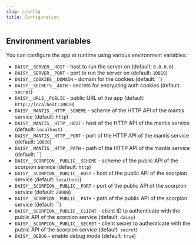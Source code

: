 ```yaml
---
slug: /config
title: Configuration
---
```


## Environment variables

You can configure the app at runtime using various environment variables:

- `DAISY__SERVER__HOST` -
  host to run the server on
  (default: `0.0.0.0`)
- `DAISY__SERVER__PORT` -
  port to run the server on
  (default: `10810`)
- `DAISY__COOKIES__DOMAIN` -
  domain for the cookies
  (default: ``)
- `DAISY__SECRETS__AUTH` -
  secrets for encrypting auth cookies
  (default: `secret`)
- `DAISY__URLS__PUBLIC` -
  public URL of the app
  (default: `http://localhost:10810`)
- `DAISY__MANTIS__HTTP__SCHEME` -
  scheme of the HTTP API of the mantis service
  (default: `http`)
- `DAISY__MANTIS__HTTP__HOST` -
  host of the HTTP API of the mantis service
  (default: `localhost`)
- `DAISY__MANTIS__HTTP__PORT` -
  port of the HTTP API of the mantis service
  (default: `10800`)
- `DAISY__MANTIS__HTTP__PATH` -
  path of the HTTP API of the mantis service
  (default: ``)
- `DAISY__SCORPION__PUBLIC__SCHEME` -
  scheme of the public API of the scorpion service
  (default: `http`)
- `DAISY__SCORPION__PUBLIC__HOST` -
  host of the public API of the scorpion service
  (default: `localhost`)
- `DAISY__SCORPION__PUBLIC__PORT` -
  port of the public API of the scorpion service
  (default: `20000`)
- `DAISY__SCORPION__PUBLIC__PATH` -
  path of the public API of the scorpion service
  (default: ``)
- `DAISY__SCORPION__PUBLIC__CLIENT` -
  client ID to authenticate with the public API of the scorpion service
  (default: `daisy`)
- `DAISY__SCORPION__PUBLIC__SECRET` -
  client secret to authenticate with the public API of the scorpion service
  (default: `secret`)
- `DAISY__DEBUG` -
  enable debug mode
  (default: `true`)
